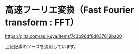 # 高速フーリエ変換（Fast Fourier transform : FFT）

https://qiita.com/as_kuya/items/7c3b96df8d037619ba00

上記記事のソースを流用しています。
